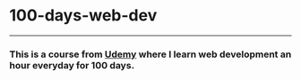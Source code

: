 # 100-days-web-dev
-------------------
### This is a course from [Udemy](https://www.udemy.com/share/105mI63@mofq1-zOC0EUMqXNydqJ29xBqhVLC24R5dDTL1PmDW4cxeUZQrM21zweyUBLuVSFCA==/) where I learn web development an hour everyday for 100 days.


